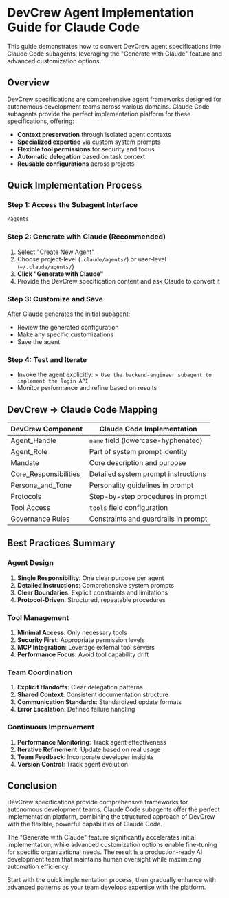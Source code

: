 # DevCrew Agent Implementation Guide for Claude Code

This guide demonstrates how to convert DevCrew agent specifications into Claude Code subagents, leveraging the "Generate with Claude" feature and advanced customization options.

## Overview

DevCrew specifications are comprehensive agent frameworks designed for autonomous development teams across various domains. Claude Code subagents provide the perfect implementation platform for these specifications, offering:

- **Context preservation** through isolated agent contexts
- **Specialized expertise** via custom system prompts  
- **Flexible tool permissions** for security and focus
- **Automatic delegation** based on task context
- **Reusable configurations** across projects

## Quick Implementation Process

### Step 1: Access the Subagent Interface

```bash
/agents
```

### Step 2: Generate with Claude (Recommended)

1. Select "Create New Agent"
2. Choose project-level (`.claude/agents/`) or user-level (`~/.claude/agents/`)
3. **Click "Generate with Claude"**
4. Provide the DevCrew specification content and ask Claude to convert it

### Step 3: Customize and Save

After Claude generates the initial subagent:
- Review the generated configuration
- Make any specific customizations
- Save the agent

### Step 4: Test and Iterate

- Invoke the agent explicitly: `> Use the backend-engineer subagent to implement the login API`
- Monitor performance and refine based on results

## DevCrew → Claude Code Mapping

| DevCrew Component | Claude Code Implementation |
|------------------|---------------------------|
| Agent_Handle | `name` field (lowercase-hyphenated) |
| Agent_Role | Part of system prompt identity |
| Mandate | Core description and purpose |
| Core_Responsibilities | Detailed system prompt instructions |
| Persona_and_Tone | Personality guidelines in prompt |
| Protocols | Step-by-step procedures in prompt |
| Tool Access | `tools` field configuration |
| Governance Rules | Constraints and guardrails in prompt |

## Best Practices Summary

### Agent Design
1. **Single Responsibility**: One clear purpose per agent
2. **Detailed Instructions**: Comprehensive system prompts
3. **Clear Boundaries**: Explicit constraints and limitations
4. **Protocol-Driven**: Structured, repeatable procedures

### Tool Management  
1. **Minimal Access**: Only necessary tools
2. **Security First**: Appropriate permission levels
3. **MCP Integration**: Leverage external tool servers
4. **Performance Focus**: Avoid tool capability drift

### Team Coordination
1. **Explicit Handoffs**: Clear delegation patterns
2. **Shared Context**: Consistent documentation structure
3. **Communication Standards**: Standardized update formats
4. **Error Escalation**: Defined failure handling

### Continuous Improvement
1. **Performance Monitoring**: Track agent effectiveness
2. **Iterative Refinement**: Update based on real usage
3. **Team Feedback**: Incorporate developer insights
4. **Version Control**: Track agent evolution

## Conclusion

DevCrew specifications provide comprehensive frameworks for autonomous development teams. Claude Code subagents offer the perfect implementation platform, combining the structured approach of DevCrew with the flexible, powerful capabilities of Claude Code.

The "Generate with Claude" feature significantly accelerates initial implementation, while advanced customization options enable fine-tuning for specific organizational needs. The result is a production-ready AI development team that maintains human oversight while maximizing automation efficiency.

Start with the quick implementation process, then gradually enhance with advanced patterns as your team develops expertise with the platform.
